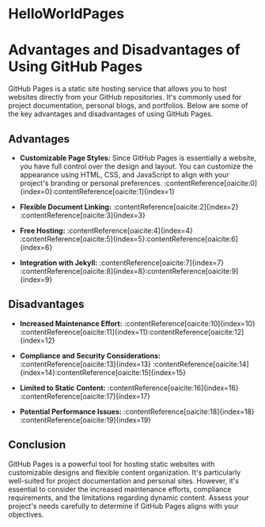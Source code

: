 # HelloWorldPages


# Advantages and Disadvantages of Using GitHub Pages

GitHub Pages is a static site hosting service that allows you to host websites directly from your GitHub repositories. It's commonly used for project documentation, personal blogs, and portfolios. Below are some of the key advantages and disadvantages of using GitHub Pages.

## Advantages

- **Customizable Page Styles:** Since GitHub Pages is essentially a website, you have full control over the design and layout. You can customize the appearance using HTML, CSS, and JavaScript to align with your project's branding or personal preferences. :contentReference[oaicite:0]{index=0}&#8203;:contentReference[oaicite:1]{index=1}

- **Flexible Document Linking:** :contentReference[oaicite:2]{index=2}&#8203;:contentReference[oaicite:3]{index=3}

- **Free Hosting:** :contentReference[oaicite:4]{index=4} :contentReference[oaicite:5]{index=5}&#8203;:contentReference[oaicite:6]{index=6}

- **Integration with Jekyll:** :contentReference[oaicite:7]{index=7} :contentReference[oaicite:8]{index=8}&#8203;:contentReference[oaicite:9]{index=9}

## Disadvantages

- **Increased Maintenance Effort:** :contentReference[oaicite:10]{index=10} :contentReference[oaicite:11]{index=11}&#8203;:contentReference[oaicite:12]{index=12}

- **Compliance and Security Considerations:** :contentReference[oaicite:13]{index=13} :contentReference[oaicite:14]{index=14}&#8203;:contentReference[oaicite:15]{index=15}

- **Limited to Static Content:** :contentReference[oaicite:16]{index=16}&#8203;:contentReference[oaicite:17]{index=17}

- **Potential Performance Issues:** :contentReference[oaicite:18]{index=18}&#8203;:contentReference[oaicite:19]{index=19}

## Conclusion

GitHub Pages is a powerful tool for hosting static websites with customizable designs and flexible content organization. It's particularly well-suited for project documentation and personal sites. However, it's essential to consider the increased maintenance efforts, compliance requirements, and the limitations regarding dynamic content. Assess your project's needs carefully to determine if GitHub Pages aligns with your objectives.

